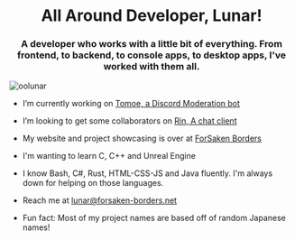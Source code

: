 <h1 align="center">All Around Developer, Lunar!</h1>
<h3 align="center">A developer who works with a little bit of everything. From frontend, to backend, to console apps, to desktop apps, I've worked with them all.</h3>
<p align="left"> <img src="https://komarev.com/ghpvc/?username=oolunar" alt="oolunar" /> </p>

- I’m currently working on [Tomoe, a Discord Moderation bot](https://github.com/OoLunar/Tomoe)

- I’m looking to get some collaborators on [Rin, A chat client](https://github.com/OoLunar/Rin)

- My website and project showcasing is over at [ForSaken Borders](https://forsaken-borders.net)

- I'm wanting to learn C, C++ and Unreal Engine

- I know Bash, C#, Rust, HTML-CSS-JS and Java fluently. I'm always down for helping on those languages.

- Reach me at lunar@forsaken-borders.net

- Fun fact: Most of my project names are based off of random Japanese names!
